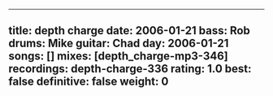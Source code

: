 
---
title: depth charge
date: 2006-01-21
bass:	Rob
drums:	Mike
guitar:	Chad
day: 2006-01-21
songs: []
mixes: [depth_charge-mp3-346]
recordings: depth-charge-336
rating: 1.0
best: false
definitive: false
weight: 0
---
